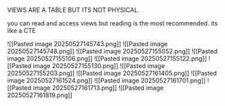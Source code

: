 VIEWS ARE A TABLE BUT ITS NOT PHYSICAL.

you can read and access views but reading is the most recommended. its like a CTE

![[Pasted image 20250527145743.png]]
![[Pasted image 20250527145748.png]]
![[Pasted image 20250527155052.png]]
![[Pasted image 20250527155106.png]]
![[Pasted image 20250527155122.png]]
![[Pasted image 20250527155130.png]]
![[Pasted image 20250527155203.png]]
![[Pasted image 20250527161405.png]]
![[Pasted image 20250527161524.png]]
![[Pasted image 20250527161701.png]]
![[Pasted image 20250527161713.png]]
![[Pasted image 20250527161819.png]]
